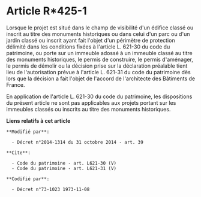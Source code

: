 # Article R*425-1

Lorsque le projet est situé dans le champ de visibilité d'un édifice classé ou inscrit au titre des monuments historiques ou
dans celui d'un parc ou d'un jardin classé ou inscrit ayant fait l'objet d'un périmètre de protection délimité dans les
conditions fixées à l'article L. 621-30 du code du patrimoine, ou porte sur un immeuble adossé à un immeuble classé au titre
des monuments historiques, le permis de construire, le permis d'aménager, le permis de démolir ou la décision prise sur la
déclaration préalable tient lieu de l'autorisation prévue à l'article L. 621-31 du code du patrimoine dès lors que la
décision a fait l'objet de l'accord de l'architecte des Bâtiments de France. 

En application de l'article L. 621-30 du code du patrimoine, les dispositions du présent article ne sont pas applicables aux
projets portant sur les immeubles classés ou inscrits au titre des monuments historiques.

**Liens relatifs à cet article**

	**Modifié par**:

	  - Décret n°2014-1314 du 31 octobre 2014 - art. 39

	**Cite**:

	  - Code du patrimoine - art. L621-30 (V)
	  - Code du patrimoine - art. L621-31 (V)

	**Codifié par**:

	  - Décret n°73-1023 1973-11-08
